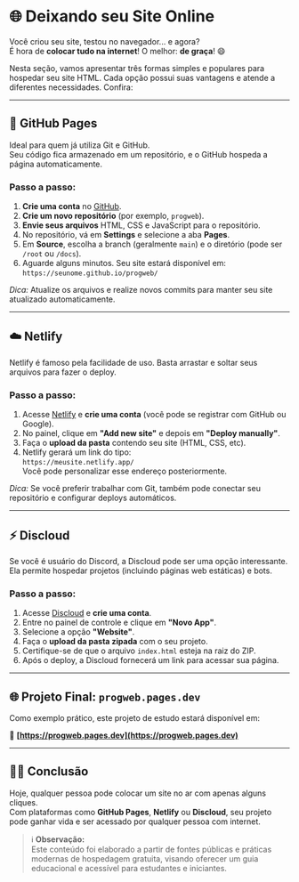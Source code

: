 # 🌐 Deixando seu Site Online

Você criou seu site, testou no navegador... e agora?  
É hora de **colocar tudo na internet**! O melhor: **de graça**! 😄

Nesta seção, vamos apresentar três formas simples e populares para hospedar seu site HTML. Cada opção possui suas vantagens e atende a diferentes necessidades. Confira:

---

## 🚀 GitHub Pages

Ideal para quem já utiliza Git e GitHub.  
Seu código fica armazenado em um repositório, e o GitHub hospeda a página automaticamente.

### Passo a passo:

1. **Crie uma conta** no [GitHub](https://github.com/).
2. **Crie um novo repositório** (por exemplo, `progweb`).
3. **Envie seus arquivos** HTML, CSS e JavaScript para o repositório.
4. No repositório, vá em **Settings** e selecione a aba **Pages**.
5. Em **Source**, escolha a branch (geralmente `main`) e o diretório (pode ser `/root` ou `/docs`).
6. Aguarde alguns minutos. Seu site estará disponível em:  
   `https://seunome.github.io/progweb/`

*Dica:* Atualize os arquivos e realize novos commits para manter seu site atualizado automaticamente.

---

## ☁️ Netlify

Netlify é famoso pela facilidade de uso. Basta arrastar e soltar seus arquivos para fazer o deploy.

### Passo a passo:

1. Acesse [Netlify](https://www.netlify.com/) e **crie uma conta** (você pode se registrar com GitHub ou Google).
2. No painel, clique em **"Add new site"** e depois em **"Deploy manually"**.
3. Faça o **upload da pasta** contendo seu site (HTML, CSS, etc).
4. Netlify gerará um link do tipo:  
   `https://meusite.netlify.app/`  
   Você pode personalizar esse endereço posteriormente.

*Dica:* Se você preferir trabalhar com Git, também pode conectar seu repositório e configurar deploys automáticos.

---

## ⚡ Discloud

Se você é usuário do Discord, a Discloud pode ser uma opção interessante.  
Ela permite hospedar projetos (incluindo páginas web estáticas) e bots.

### Passo a passo:

1. Acesse [Discloud](https://discloud.app/) e **crie uma conta**.
2. Entre no painel de controle e clique em **"Novo App"**.
3. Selecione a opção **"Website"**.
4. Faça o **upload da pasta zipada** com o seu projeto.
5. Certifique-se de que o arquivo `index.html` esteja na raiz do ZIP.
6. Após o deploy, a Discloud fornecerá um link para acessar sua página.

---

## 🌐 Projeto Final: `progweb.pages.dev`

Como exemplo prático, este projeto de estudo estará disponível em:

🔗 **[https://progweb.pages.dev](https://progweb.pages.dev)**

---

## 🧙‍♂️ Conclusão

Hoje, qualquer pessoa pode colocar um site no ar com apenas alguns cliques.  
Com plataformas como **GitHub Pages**, **Netlify** ou **Discloud**, seu projeto pode ganhar vida e ser acessado por qualquer pessoa com internet.

> ℹ️ **Observação:**  
> Este conteúdo foi elaborado a partir de fontes públicas e práticas modernas de hospedagem gratuita, visando oferecer um guia educacional e acessível para estudantes e iniciantes.  
